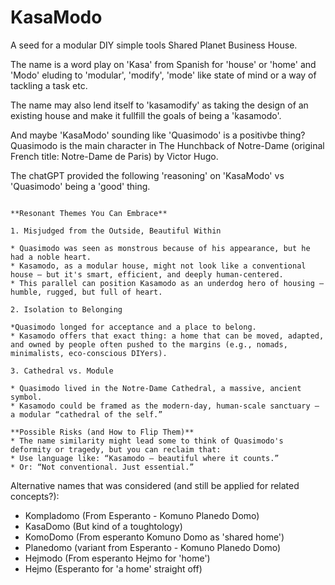 # KasaModo
A seed for a modular DIY simple tools Shared Planet Business House.

The name is a word play on 'Kasa' from Spanish for 'house' or 'home' and 'Modo' eluding to 'modular', 'modify', 'mode' like state of mind or a way of tackling a task etc.

The name may also lend itself to 'kasamodify' as taking the design of an existing house and make it fullfill the goals of being a 'kasamodo'.

And maybe 'KasaModo' sounding like 'Quasimodo' is a positivbe thing? Quasimodo is the main character in The Hunchback of Notre-Dame (original French title: Notre-Dame de Paris) by Victor Hugo.

The chatGPT provided the following 'reasoning' on 'KasaModo' vs 'Quasimodo' being a 'good' thing.

```The resemblance between "Kasamodo" and "Quasimodo" can actually be a good and powerful thing, depending on how you frame it. Here's why:

**Resonant Themes You Can Embrace**

1. Misjudged from the Outside, Beautiful Within

* Quasimodo was seen as monstrous because of his appearance, but he had a noble heart.
* Kasamodo, as a modular house, might not look like a conventional house — but it's smart, efficient, and deeply human-centered.
* This parallel can position Kasamodo as an underdog hero of housing — humble, rugged, but full of heart.

2. Isolation to Belonging

*Quasimodo longed for acceptance and a place to belong.
* Kasamodo offers that exact thing: a home that can be moved, adapted, and owned by people often pushed to the margins (e.g., nomads, minimalists, eco-conscious DIYers).

3. Cathedral vs. Module

* Quasimodo lived in the Notre-Dame Cathedral, a massive, ancient symbol.
* Kasamodo could be framed as the modern-day, human-scale sanctuary — a modular “cathedral of the self.”

**Possible Risks (and How to Flip Them)**
* The name similarity might lead some to think of Quasimodo's deformity or tragedy, but you can reclaim that:
* Use language like: “Kasamodo — beautiful where it counts.”
* Or: “Not conventional. Just essential.”
```

Alternative names that was considered (and still be applied for related concepts?):
* Kompladomo (From Esperanto - Komuno Planedo Domo)
* KasaDomo (But kind of a toughtology)
* KomoDomo (From esperanto Komuno Domo as 'shared home')
* Planedomo (variant from Esperanto - Komuno Planedo Domo)
* Hejmodo (From esperanto Hejmo for 'home')
* Hejmo (Esperanto for 'a home' straight off)
